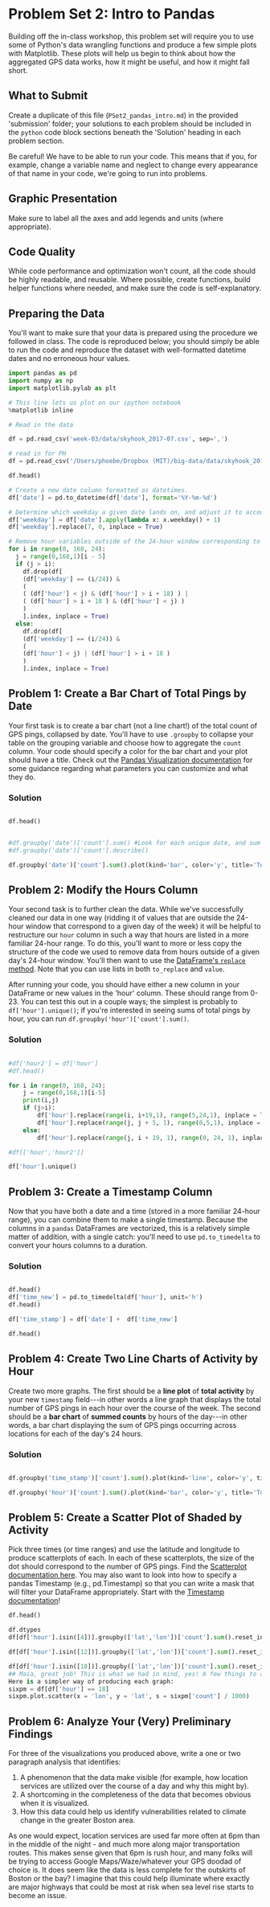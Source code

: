 # Problem Set 2: Intro to Pandas

Building off the in-class workshop, this problem set will require you to use some of Python's data wrangling functions and produce a few simple plots with Matplotlib. These plots will help us begin to think about how the aggregated GPS data works, how it might be useful, and how it might fall short.

## What to Submit

Create a duplicate of this file (`PSet2_pandas_intro.md`) in the provided 'submission' folder; your solutions to each problem should be included in the `python` code block sections beneath the 'Solution' heading in each problem section.

Be careful! We have to be able to run your code. This means that if you, for example, change a variable name and neglect to change every appearance of that name in your code, we're going to run into problems.

## Graphic Presentation

Make sure to label all the axes and add legends and units (where appropriate).

## Code Quality

While code performance and optimization won't count, all the code should be highly readable, and reusable. Where possible, create functions, build helper functions where needed, and make sure the code is self-explanatory.

## Preparing the Data

You'll want to make sure that your data is prepared using the procedure we followed in class. The code is reproduced below; you should simply be able to run the code and reproduce the dataset with well-formatted datetime dates and no erroneous hour values.

```python
import pandas as pd
import numpy as np
import matplotlib.pylab as plt

# This line lets us plot on our ipython notebook
%matplotlib inline

# Read in the data

df = pd.read_csv('week-03/data/skyhook_2017-07.csv', sep=',')

# read in for PH
df = pd.read_csv('/Users/phoebe/Dropbox (MIT)/big-data/data/skyhook_2017-07.csv', sep=',')

df.head()

# Create a new date column formatted as datetimes.
df['date'] = pd.to_datetime(df['date'], format='%Y-%m-%d')

# Determine which weekday a given date lands on, and adjust it to account for the fact that '0' in our hours field corresponds to Sunday, but .weekday() returns 0 for Monday.
df['weekday'] = df['date'].apply(lambda x: x.weekday() + 1)
df['weekday'].replace(7, 0, inplace = True)

# Remove hour variables outside of the 24-hour window corresponding to the day of the week a given date lands on.
for i in range(0, 168, 24):
  j = range(0,168,1)[i - 5]
  if (j > i):
    df.drop(df[
    (df['weekday'] == (i/24)) &
    (
    ( (df['hour'] < j) & (df['hour'] > i + 18) ) |
    ( (df['hour'] > i + 18 ) & (df['hour'] < j) )
    )
    ].index, inplace = True)
  else:
    df.drop(df[
    (df['weekday'] == (i/24)) &
    (
    (df['hour'] < j) | (df['hour'] > i + 18 )
    )
    ].index, inplace = True)
```

## Problem 1: Create a Bar Chart of Total Pings by Date

Your first task is to create a bar chart (not a line chart!) of the total count of GPS pings, collapsed by date. You'll have to use `.groupby` to collapse your table on the grouping variable and choose how to aggregate the `count` column. Your code should specify a color for the bar chart and your plot should have a title. Check out the [Pandas Visualization documentation](https://pandas.pydata.org/pandas-docs/stable/visualization.html) for some guidance regarding what parameters you can customize and what they do.

### Solution

```python

df.head()


#df.groupby('date')['count'].sum() #Look for each unique date, and sum all the counts for each.
#df.groupby('date')['count'].describe()

df.groupby('date')['count'].sum().plot(kind='bar', color='y', title='Total Pings by Date')
```

## Problem 2: Modify the Hours Column

Your second task is to further clean the data. While we've successfully cleaned our data in one way (ridding it of values that are outside the 24-hour window that correspond to a given day of the week) it will be helpful to restructure our `hour` column in such a way that hours are listed in a more familiar 24-hour range. To do this, you'll want to more or less copy the structure of the code we used to remove data from hours outside of a given day's 24-hour window. You'll then want to use the [DataFrame's `replace` method](https://pandas.pydata.org/pandas-docs/stable/generated/pandas.DataFrame.replace.html). Note that you can use lists in both `to_replace` and `value`.

After running your code, you should have either a new column in your DataFrame or new values in the 'hour' column. These should range from 0-23. You can test this out in a couple ways; the simplest is probably to `df['hour'].unique()`; if you're interested in seeing sums of total pings by hour, you can run `df.groupby('hour')['count'].sum()`.

### Solution

```python

#df['hour2'] = df['hour']
#df.head()

for i in range(0, 168, 24):
    j = range(0,168,1)[i-5]
    print(i,j)
    if (j>i):
        df['hour'].replace(range(i, i+19,1), range(5,24,1), inplace = True)
        df['hour'].replace(range(j, j + 5, 1), range(0,5,1), inplace = True)
    else:
        df['hour'].replace(range(j, i + 19, 1), range(0, 24, 1), inplace = True)

#df[['hour','hour2']]

df['hour'].unique()


```

## Problem 3: Create a Timestamp Column

Now that you have both a date and a time (stored in a more familiar 24-hour range), you can combine them to make a single timestamp. Because the columns in a `pandas` DataFrames are vectorized, this is a relatively simple matter of addition, with a single catch: you'll need to use `pd.to_timedelta` to convert your hours columns to a duration.

### Solution

```python

df.head()
df['time_new'] = pd.to_timedelta(df['hour'], unit='h')
df.head()

df['time_stamp'] = df['date'] +  df['time_new']

df.head()
```

## Problem 4: Create Two Line Charts of Activity by Hour

Create two more graphs. The first should be a **line plot** of **total activity** by your new `timestamp` field---in other words a line graph that displays the total number of GPS pings in each hour over the course of the week. The second should be a **bar chart** of **summed counts** by hours of the day---in other words, a bar chart displaying the sum of GPS pings occurring across locations for each of the day's 24 hours.

### Solution

```python

df.groupby('time_stamp')['count'].sum().plot(kind='line', color='y', title='Total Pings by Hour Over Time')

df.groupby('hour')['count'].sum().plot(kind='bar', color='y', title='Total Pings by Hour')
```

## Problem 5: Create a Scatter Plot of Shaded by Activity

Pick three times (or time ranges) and use the latitude and longitude to produce scatterplots of each. In each of these scatterplots, the size of the dot should correspond to the number of GPS pings. Find the [Scatterplot documentation here](http://pandas.pydata.org/pandas-docs/version/0.19.1/visualization.html#scatter-plot). You may also want to look into how to specify a pandas Timestamp (e.g., pd.Timestamp) so that you can write a mask that will filter your DataFrame appropriately. Start with the [Timestamp documentation](https://pandas.pydata.org/pandas-docs/stable/timeseries.html#timestamps-vs-time-spans)!

```python
df.head()

df.dtypes
df[df['hour'].isin([4])].groupby(['lat','lon'])['count'].sum().reset_index().plot.scatter(x='lon', y='lat', s=df['count']/3000, title='GPS pings by location in at 4am') #Is this what you meant by this? Idk if my scatterplot is supposed to be a map but if so - cool visualization!

df[df['hour'].isin([12])].groupby(['lat','lon'])['count'].sum().reset_index().plot.scatter(x='lon', y='lat', s=df['count']/3000, title='GPS pings by location at noon')

df[df['hour'].isin([18])].groupby(['lat','lon'])['count'].sum().reset_index().plot.scatter(x='lon', y='lat', s=df['count']/3000, title='GPS pings by location at 6pm')
## Maia, great job! This is what we had in mind, yes! A few things to address in the future: you are setting the size of each dot based on the counts in the whole dataframe, not on the subset of counts at each given time.
Here is a simpler way of producing each graph:
sixpm = df[df['hour'] == 18]
sixpm.plot.scatter(x = 'lon', y = 'lat', s = sixpm['count'] / 1000)
```

## Problem 6: Analyze Your (Very) Preliminary Findings

For three of the visualizations you produced above, write a one or two paragraph analysis that identifies:

1. A phenomenon that the data make visible (for example, how location services are utilized over the course of a day and why this might by).
2. A shortcoming in the completeness of the data that becomes obvious when it is visualized.
3. How this data could help us identify vulnerabilities related to climate change in the greater Boston area.

As one would expect, location services are used far more often at 6pm than in the middle of the night - and much more along major transportation routes. This makes sense given that 6pm is rush hour, and many folks will be trying to access Google Maps/Waze/whatever your GPS doodad of choice is. It does seem like the data is less complete for the outskirts of Boston or the bay? I imagine that this could help illuminate where exactly are major highways that could be most at risk when sea level rise starts to become an issue.
